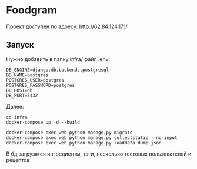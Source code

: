 # Foodgram
Проект доступен по адресу: http://62.84.124.171/
## Запуск
Нужно добавить в папку infra/ файл .env:
```
DB_ENGINE=django.db.backends.postgresql
DB_NAME=postgres
POSTGRES_USER=postgres
POSTGRES_PASSWORD=postgres
DB_HOST=db
DB_PORT=5432
```
Далее:
```
cd infra
docker-compose up -d --build
```

```
docker-compose exec web python manage.py migrate
docker-compose exec web python manage.py collectstatic --no-input
docker-compose exec web python manage.py loaddata dump.json
```
В бд загрузятся ингредиенты, тэги, несколько тестовых пользователей и рецептов
